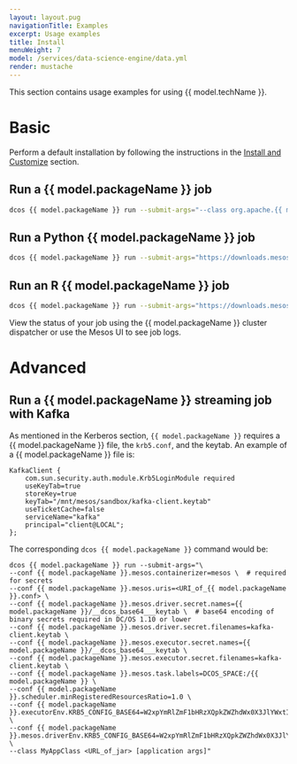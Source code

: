 ```yaml
---
layout: layout.pug
navigationTitle: Examples
excerpt: Usage examples
title: Install
menuWeight: 7
model: /services/data-science-engine/data.yml
render: mustache
---
```

This section contains usage examples for using {{ model.techName }}.

# Basic

Perform a default installation by following the instructions in the [Install and Customize](/services/data-science-engine/1.0.0/install/) section.

## Run a {{ model.packageName }} job

```bash
dcos {{ model.packageName }} run --submit-args="--class org.apache.{{ model.packageName }}.examples.{{ model.packageName }}Pi https://downloads.mesosphere.com/{{ model.packageName }}/assets/{{ model.packageName }}-examples_2.11-2.4.0.jar 30"
```

## Run a Python {{ model.packageName }} job

```bash
dcos {{ model.packageName }} run --submit-args="https://downloads.mesosphere.com/{{ model.packageName }}/examples/pi.py 30"
```

## Run an R {{ model.packageName }} job

```bash
dcos {{ model.packageName }} run --submit-args="https://downloads.mesosphere.com/{{ model.packageName }}/examples/dataframe.R"
```

View the status of your job using the {{ model.packageName }} cluster dispatcher or use the Mesos UI to see job logs.

# Advanced

## Run a {{ model.packageName }} streaming job with Kafka
As mentioned in the Kerberos section, `{{ model.packageName }}` requires a {{ model.packageName }} file, the `krb5.conf`, and the keytab.
An example of a {{ model.packageName }} file is:

    KafkaClient {
        com.sun.security.auth.module.Krb5LoginModule required
        useKeyTab=true
        storeKey=true
        keyTab="/mnt/mesos/sandbox/kafka-client.keytab"
        useTicketCache=false
        serviceName="kafka"
        principal="client@LOCAL";
    };

The corresponding `dcos {{ model.packageName }}` command would be:

    dcos {{ model.packageName }} run --submit-args="\
    --conf {{ model.packageName }}.mesos.containerizer=mesos \  # required for secrets
    --conf {{ model.packageName }}.mesos.uris=<URI_of_{{ model.packageName }}.conf> \
    --conf {{ model.packageName }}.mesos.driver.secret.names={{ model.packageName }}/__dcos_base64___keytab \  # base64 encoding of binary secrets required in DC/OS 1.10 or lower
    --conf {{ model.packageName }}.mesos.driver.secret.filenames=kafka-client.keytab \
    --conf {{ model.packageName }}.mesos.executor.secret.names={{ model.packageName }}/__dcos_base64___keytab \
    --conf {{ model.packageName }}.mesos.executor.secret.filenames=kafka-client.keytab \
    --conf {{ model.packageName }}.mesos.task.labels=DCOS_SPACE:/{{ model.packageName }} \
    --conf {{ model.packageName }}.scheduler.minRegisteredResourcesRatio=1.0 \
    --conf {{ model.packageName }}.executorEnv.KRB5_CONFIG_BASE64=W2xpYmRlZmF1bHRzXQpkZWZhdWx0X3JlYWxtID0gTE9DQUwKCltyZWFsbXNdCiAgTE9DQUwgPSB7CiAgICBrZGMgPSBrZGMubWFyYXRob24uYXV0b2lwLmRjb3MudGhpc2Rjb3MuZGlyZWN0b3J5OjI1MDAKICB9Cg== \
    --conf {{ model.packageName }}.mesos.driverEnv.KRB5_CONFIG_BASE64=W2xpYmRlZmF1bHRzXQpkZWZhdWx0X3JlYWxtID0gTE9DQUwKCltyZWFsbXNdCiAgTE9DQUwgPSB7CiAgICBrZGMgPSBrZGMubWFyYXRob24uYXV0b2lwLmRjb3MudGhpc2Rjb3MuZGlyZWN0b3J5OjI1MDAKICB9Cg== \
    --class MyAppClass <URL_of_jar> [application args]"


